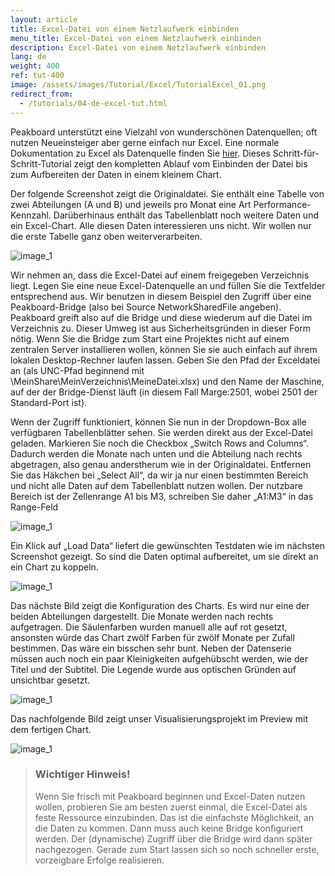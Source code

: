```yaml
---
layout: article
title: Excel-Datei von einem Netzlaufwerk einbinden
menu_title: Excel-Datei von einem Netzlaufwerk einbinden
description: Excel-Datei von einem Netzlaufwerk einbinden
lang: de
weight: 400
ref: tut-400
image: /assets/images/Tutorial/Excel/TutorialExcel_01.png
redirect_from:
  - /tutorials/04-de-excel-tut.html
---
```

Peakboard unterstützt eine Vielzahl von wunderschönen Datenquellen; oft nutzen Neueinsteiger aber gerne einfach nur Excel. Eine normale Dokumentation zu Excel als Datenquelle finden Sie [hier](/data_sources/13-de-excel.html). Dieses Schritt-für-Schritt-Tutorial zeigt den kompletten Ablauf vom Einbinden der Datei bis zum Aufbereiten der Daten in einem kleinem Chart.

Der folgende Screenshot zeigt die Originaldatei. Sie enthält eine Tabelle von zwei Abteilungen (A und B) und jeweils pro Monat eine Art Performance-Kennzahl. Darüberhinaus enthält das Tabellenblatt noch weitere Daten und ein Excel-Chart. Alle diesen Daten interessieren uns nicht. Wir wollen nur die erste Tabelle ganz oben weiterverarbeiten.



![image_1](/assets/images/Tutorial/Excel/TutorialExcel_01.png)

Wir nehmen an, dass die Excel-Datei auf einem freigegeben Verzeichnis liegt. Legen Sie eine neue Excel-Datenquelle an und füllen Sie die Textfelder entsprechend aus. Wir benutzen in diesem Beispiel den Zugriff über eine Peakboard-Bridge (also bei Source NetworkSharedFile angeben). Peakboard greift also auf die Bridge und diese wiederum auf die Datei im Verzeichnis zu. Dieser Umweg ist aus Sicherheitsgründen in dieser Form nötig. Wenn Sie die Bridge zum Start eine Projektes nicht auf einem zentralen Server installieren wollen, können Sie sie auch einfach auf ihrem lokalen Desktop-Rechner laufen lassen. Geben Sie den Pfad der Exceldatei an (als UNC-Pfad beginnend mit \\MeinShare\MeinVerzeichnis\MeineDatei.xlsx) und den Name der Maschine, auf der der Bridge-Dienst läuft (in diesem Fall Marge:2501, wobei 2501 der Standard-Port ist).

Wenn der Zugriff funktioniert, können Sie nun in der Dropdown-Box alle verfügbaren Tabellenblätter sehen. Sie werden direkt aus der Excel-Datei geladen. Markieren Sie noch die Checkbox „Switch Rows and Columns“. Dadurch werden die Monate nach unten und die Abteilung nach rechts abgetragen, also genau anderstherum wie in der Originaldatei. Entfernen Sie das Häkchen bei „Select All“, da wir ja nur einen bestimmten Bereich und nicht alle Daten auf dem Tabellenblatt nutzen wollen. Der nutzbare Bereich ist der Zellenrange A1 bis M3, schreiben Sie daher „A1:M3“ in das Range-Feld


![image_1](/assets/images/Tutorial/Excel/TutorialExcel_02.png)

Ein Klick auf „Load Data“ liefert die gewünschten Testdaten wie im nächsten Screenshot gezeigt. So sind die Daten optimal aufbereitet, um sie direkt an ein Chart zu koppeln.

![image_1](/assets/images/Tutorial/Excel/TutorialExcel_03.png)

Das nächste Bild zeigt die Konfiguration des Charts. Es wird nur eine der beiden Abteilungen dargestellt. Die Monate werden nach rechts aufgetragen. Die Säulenfarben wurden manuell alle auf rot gesetzt, ansonsten würde das Chart zwölf Farben für zwölf Monate per Zufall bestimmen. Das wäre ein bisschen sehr bunt. Neben der Datenserie müssen auch noch ein paar Kleinigkeiten aufgehübscht werden, wie der Titel und der Subtitel. Die Legende wurde aus optischen Gründen auf unsichtbar gesetzt.

![image_1](/assets/images/Tutorial/Excel/TutorialExcel_04.png)

Das nachfolgende Bild zeigt unser Visualisierungsprojekt im Preview mit dem fertigen Chart.

![image_1](/assets/images/Tutorial/Excel/TutorialExcel_05.png)


> ### Wichtiger Hinweis!
>
>Wenn Sie frisch mit Peakboard beginnen und Excel-Daten nutzen wollen, probieren Sie am besten zuerst einmal, die Excel-Datei als feste Ressource einzubinden. Das ist die
>einfachste Möglichkeit, an die Daten zu kommen. Dann muss auch keine Bridge konfiguriert werden. Der (dynamische) Zugriff über die Bridge wird dann später nachgezogen. Gerade zum Start lassen sich so noch schneller erste, vorzeigbare Erfolge realisieren.
